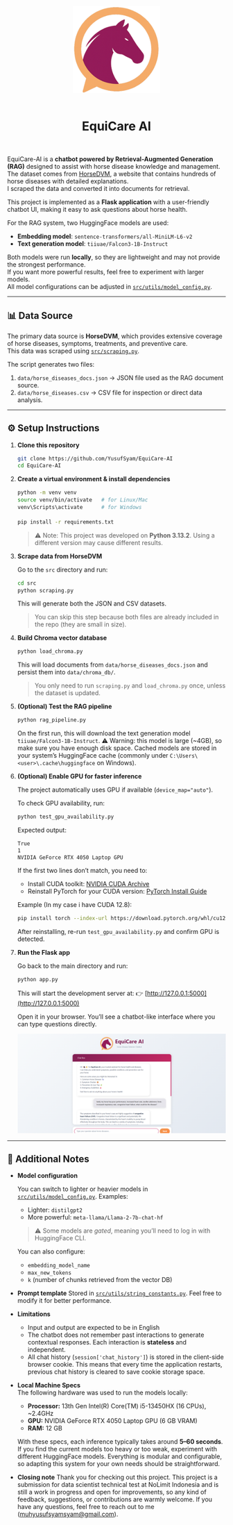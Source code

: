 <div align="center">
    <img src="static/image/logo.png" alt="App Logo" width="200">
</div>

<br>
<h1 align="center">EquiCare AI</h1>
<br>

EquiCare-AI is a **chatbot powered by Retrieval-Augmented Generation (RAG)** designed to assist with horse disease knowledge and management.  
The dataset comes from [HorseDVM](https://horsedvm.com/views/health.php), a website that contains hundreds of horse diseases with detailed explanations.  
I scraped the data and converted it into documents for retrieval.  

This project is implemented as a **Flask application** with a user-friendly chatbot UI, making it easy to ask questions about horse health.  

For the RAG system, two HuggingFace models are used:  
- **Embedding model**: `sentence-transformers/all-MiniLM-L6-v2`  
- **Text generation model**: `tiiuae/Falcon3-1B-Instruct`  

Both models were run **locally**, so they are lightweight and may not provide the strongest performance.  
If you want more powerful results, feel free to experiment with larger models.  
All model configurations can be adjusted in [`src/utils/model_config.py`](src/utils/model_config.py).  

---

## 📊 Data Source

The primary data source is **HorseDVM**, which provides extensive coverage of horse diseases, symptoms, treatments, and preventive care.  
This data was scraped using [`src/scraping.py`](src/scraping.py).  

The script generates two files:  
1. `data/horse_diseases_docs.json` → JSON file used as the RAG document source.  
2. `data/horse_diseases.csv` → CSV file for inspection or direct data analysis.  

---

## ⚙️ Setup Instructions

1. **Clone this repository**  
   ```bash
   git clone https://github.com/YusufSyam/EquiCare-AI
   cd EquiCare-AI
   ```

2. **Create a virtual environment & install dependencies**

   ```bash
   python -m venv venv
   source venv/bin/activate   # for Linux/Mac
   venv\Scripts\activate      # for Windows

   pip install -r requirements.txt
   ```

   > ⚠️ Note: This project was developed on **Python 3.13.2**.
   > Using a different version may cause different results.

3. **Scrape data from HorseDVM**

   Go to the `src` directory and run:

   ```bash
   cd src
   python scraping.py
   ```

   This will generate both the JSON and CSV datasets.

   > You can skip this step because both files are already included in the repo (they are small in size).

4. **Build Chroma vector database**

   ```bash
   python load_chroma.py
   ```

   This will load documents from `data/horse_diseases_docs.json` and persist them into `data/chroma_db/`.

   > You only need to run `scraping.py` and `load_chroma.py` once, unless the dataset is updated.

5. **(Optional) Test the RAG pipeline**

   ```bash
   python rag_pipeline.py
   ```

   On the first run, this will download the text generation model `tiiuae/Falcon3-1B-Instruct`.
   ⚠️ Warning: this model is large (~4GB), so make sure you have enough disk space.
   Cached models are stored in your system’s HuggingFace cache (commonly under `C:\Users\<user>\.cache\huggingface` on Windows).

6. **(Optional) Enable GPU for faster inference**

   The project automatically uses GPU if available (`device_map="auto"`).

   To check GPU availability, run:

   ```bash
   python test_gpu_availability.py
   ```

   Expected output:

   ```
   True
   1
   NVIDIA GeForce RTX 4050 Laptop GPU
   ```

   If the first two lines don’t match, you need to:

   * Install CUDA toolkit: [NVIDIA CUDA Archive](https://developer.nvidia.com/cuda-toolkit-archive)
   * Reinstall PyTorch for your CUDA version: [PyTorch Install Guide](https://pytorch.org/get-started/locally/)

   Example (In my case i have CUDA 12.8):

   ```bash
   pip install torch --index-url https://download.pytorch.org/whl/cu128
   ```

   After reinstalling, re-run `test_gpu_availability.py` and confirm GPU is detected.

7. **Run the Flask app**

   Go back to the main directory and run:

   ```bash
   python app.py
   ```

   This will start the development server at:
   👉 [http://127.0.0.1:5000](http://127.0.0.1:5000)

   Open it in your browser.
   You’ll see a chatbot-like interface where you can type questions directly.

   ![App Screenshot](static/image/app_screenshot.png)

---

## 📝 Additional Notes

* **Model configuration**

  You can switch to lighter or heavier models in [`src/utils/model_config.py`](src/utils/model_config.py).
  Examples:

  * Lighter: `distilgpt2`
  * More powerful: `meta-llama/Llama-2-7b-chat-hf`

  > ⚠️ Some models are *gated*, meaning you’ll need to log in with HuggingFace CLI.

  You can also configure:

  * `embedding_model_name`
  * `max_new_tokens`
  * `k` (number of chunks retrieved from the vector DB)

* **Prompt template**
  Stored in [`src/utils/string_constants.py`](src/utils/string_constants.py).
  Feel free to modify it for better performance.

* **Limitations**  
  - Input and output are expected to be in English
  - The chatbot does not remember past interactions to generate contextual responses. Each interaction is **stateless** and independent.  
  - All chat history (`session['chat_history']`) is stored in the client-side browser cookie. This means that every time the application restarts, previous chat history is cleared to save cookie storage space.

* **Local Machine Specs**  
  The following hardware was used to run the models locally:  
  - **Processor:** 13th Gen Intel(R) Core(TM) i5-13450HX (16 CPUs), ~2.4GHz  
  - **GPU:** NVIDIA GeForce RTX 4050 Laptop GPU (6 GB VRAM)  
  - **RAM:** 12 GB  

  With these specs, each inference typically takes around **5–60 seconds**. If you find the current models too heavy or too weak, experiment with different HuggingFace models. Everything is modular and configurable, so adapting this system for your own needs should be straightforward.

<!-- 
* **Benchmarking**
  Testing and evaluation results are still pending.
  Current placeholder score: **X**
  For detailed reports and future benchmarks, see the `test_report/` folder. -->

* **Closing note**
Thank you for checking out this project. This project is a submission for data scientist technical test at NoLimit Indonesia and is still a work in progress and open for improvements, so any kind of feedback, suggestions, or contributions are warmly welcome. If you have any questions, feel free to reach out to me (muhyusufsyamsyam@gmail.com). 



